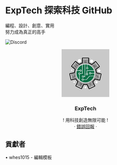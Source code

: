 # ExpTech 探索科技 GitHub

編程、設計、創意、實用
<br>
努力成為真正的高手

<img alt="Discord" src="https://img.shields.io/discord/857181425908318218">
<br />
<p align="center">
  <a href="https://github.com/ExpTech-tw/Example/">
    <img src="image/ExpTech.png" alt="ExpTech" width="150" height="150">
  </a>
  <h3 align="center">ExpTech</h3>
  <p align="center">
    ! 用科技創造無限可能 !
    <br />
    ·
    <a href="https://github.com/ExpTech-tw/Example/issues">錯誤回報</a>
    ·
  </p>
</p>

## 貢獻者
• whes1015 - 編輯模板